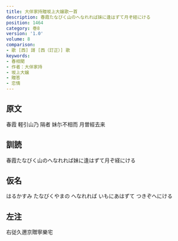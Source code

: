 ```yaml
---
title: 大伴家持贈坂上大嬢歌一首
description: 春霞たなびく山のへなれれば妹に逢はずて月ぞ経にける
position: 1464
category: 巻8
version: '1.0'
volume: 8
comparison:
- 歌 [西] 謌 [西（訂正）] 歌
keywords:
- 春相聞
- 作者：大伴家持
- 坂上大嬢
- 贈答
- 恋情
---
```


## 原文

春霞 軽引山乃 隔者 妹尓不相而 月曽經去来

## 訓読

春霞たなびく山のへなれれば妹に逢はずて月ぞ経にける

## 仮名

はるかすみ たなびくやまの へなれれば いもにあはずて つきぞへにける

## 左注

右従久邇京贈寧樂宅
